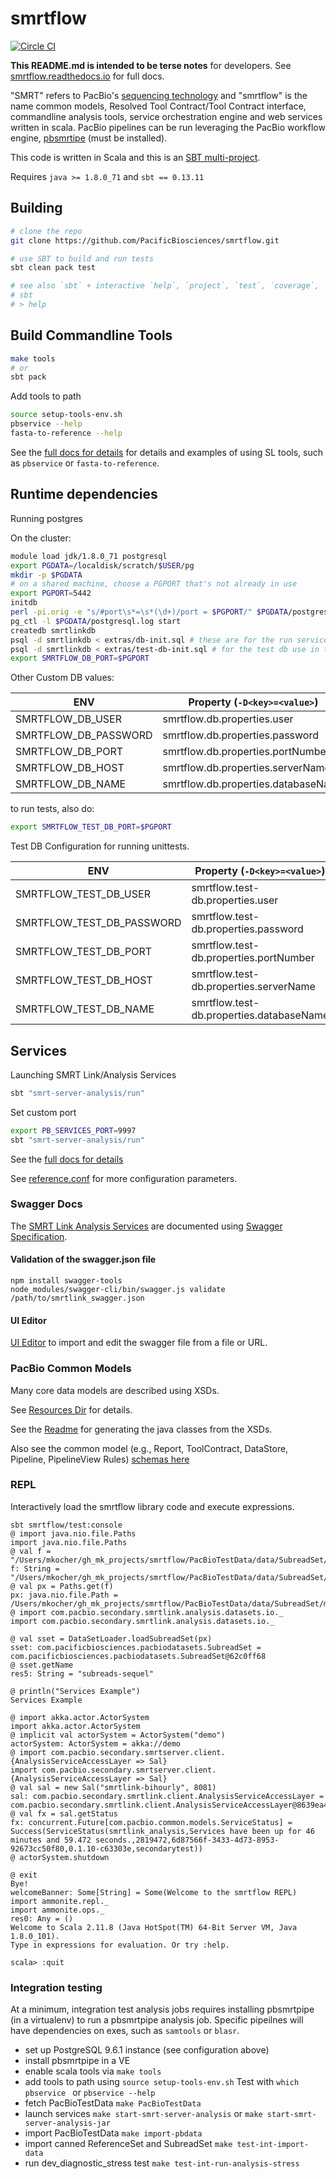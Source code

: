 # smrtflow

[![Circle CI](https://circleci.com/gh/PacificBiosciences/smrtflow.svg?style=svg)](https://circleci.com/gh/PacificBiosciences/smrtflow)

**This README.md is intended to be terse notes** for developers. See [smrtflow.readthedocs.io](http://smrtflow.readthedocs.io/) for full docs.

"SMRT" refers to PacBio's [sequencing technology](http://www.pacb.com/smrt-science/smrt-sequencing/) and "smrtflow" is the name common models, Resolved Tool Contract/Tool Contract interface, commandline analysis tools, service orchestration engine and web services written in scala. PacBio pipelines can be run leveraging the PacBio workflow engine, [pbsmrtipe](https://github.com/PacificBiosciences/pbsmrtpipe) (must be installed).
 
This code is written in Scala and this is an [SBT multi-project](http://www.scala-sbt.org/0.13/docs/Multi-Project.html). 

Requires `java >= 1.8.0_71` and `sbt == 0.13.11`

## Building

```bash
# clone the repo
git clone https://github.com/PacificBiosciences/smrtflow.git

# use SBT to build and run tests
sbt clean pack test

# see also `sbt` + interactive `help`, `project`, `test`, `coverage`, `run`, ...
# sbt
# > help
```

## Build Commandline Tools

```bash
make tools
# or
sbt pack
```

Add tools to path

```bash
source setup-tools-env.sh
pbservice --help
fasta-to-reference --help
```

See the [full docs for details](http://smrtflow.readthedocs.io/) for details and examples of using SL tools, such as `pbservice` or `fasta-to-reference`.


## Runtime dependencies

Running postgres

On the cluster:
```bash
module load jdk/1.8.0_71 postgresql
export PGDATA=/localdisk/scratch/$USER/pg
mkdir -p $PGDATA
# on a shared machine, choose a PGPORT that's not already in use
export PGPORT=5442
initdb
perl -pi.orig -e "s/#port\s*=\s*(\d+)/port = $PGPORT/" $PGDATA/postgresql.conf
pg_ctl -l $PGDATA/postgresql.log start
createdb smrtlinkdb
psql -d smrtlinkdb < extras/db-init.sql # these are for the run services or
psql -d smrtlinkdb < extras/test-db-init.sql # for the test db use in the *Spec.scala tests. The DB tables are drop and the migrations are run before each Spec.
export SMRTFLOW_DB_PORT=$PGPORT
```

Other Custom DB values:

| ENV                  | Property (`-D<key>=<value>`) |
|----------------------| ---------|
| SMRTFLOW_DB_USER     | smrtflow.db.properties.user         |
| SMRTFLOW_DB_PASSWORD | smrtflow.db.properties.password     |
| SMRTFLOW_DB_PORT     | smrtflow.db.properties.portNumber   |
| SMRTFLOW_DB_HOST     | smrtflow.db.properties.serverName   |
| SMRTFLOW_DB_NAME     | smrtflow.db.properties.databaseName |


to run tests, also do:
```bash
export SMRTFLOW_TEST_DB_PORT=$PGPORT
```

Test DB Configuration for running unittests.

| ENV                       | Property (`-D<key>=<value>`) |
|---------------------------| ---------|
| SMRTFLOW_TEST_DB_USER     | smrtflow.test-db.properties.user         |
| SMRTFLOW_TEST_DB_PASSWORD | smrtflow.test-db.properties.password     |
| SMRTFLOW_TEST_DB_PORT     | smrtflow.test-db.properties.portNumber   |
| SMRTFLOW_TEST_DB_HOST     | smrtflow.test-db.properties.serverName   |
| SMRTFLOW_TEST_DB_NAME     | smrtflow.test-db.properties.databaseName |


## Services

Launching SMRT Link/Analysis Services

```bash
sbt "smrt-server-analysis/run"
```

Set custom port

```bash
export PB_SERVICES_PORT=9997
sbt "smrt-server-analysis/run"
```

See the [full docs for details](http://smrtflow.readthedocs.io/)

See [reference.conf](https://github.com/PacificBiosciences/smrtflow/blob/master/smrt-server-link/src/main/resources/reference.conf) for more configuration parameters.

### Swagger Docs

The [SMRT Link Analysis Services](https://github.com/PacificBiosciences/smrtflow/blob/master/smrtlink_swagger.json) are documented using [Swagger Specification](http://swagger.io/specification/).

#### Validation of the swagger.json file

```
npm install swagger-tools
node_modules/swagger-cli/bin/swagger.js validate /path/to/smrtlink_swagger.json
```

#### UI Editor

[UI Editor](http://editor.swagger.io/#/) to import and edit the swagger file from a file or URL.

### PacBio Common Models

Many core data models are described using XSDs.

See [Resources Dir](https://github.com/PacificBiosciences/smrtflow/tree/master/smrt-common-models/src/main/resources/pb-common-xsds) for details.

See the [Readme](https://github.com/PacificBiosciences/smrtflow/blob/master/smrt-common-models/README.md) for generating the java classes from the XSDs.

Also see the common model (e.g., Report, ToolContract, DataStore, Pipeline, PipelineView Rules) [schemas here](https://github.com/PacificBiosciences/pbcommand/tree/master/pbcommand/schemas)

### REPL

Interactively load the smrtflow library code and execute expressions.

```
sbt smrtflow/test:console
@ import java.nio.file.Paths
import java.nio.file.Paths
@ val f = "/Users/mkocher/gh_mk_projects/smrtflow/PacBioTestData/data/SubreadSet/m54006_160504_020705.tiny.subreadset.xml"
f: String = "/Users/mkocher/gh_mk_projects/smrtflow/PacBioTestData/data/SubreadSet/m54006_160504_020705.tiny.subreadset.xml"
@ val px = Paths.get(f)
px: java.nio.file.Path = /Users/mkocher/gh_mk_projects/smrtflow/PacBioTestData/data/SubreadSet/m54006_160504_020705.tiny.subreadset.xml
@ import com.pacbio.secondary.smrtlink.analysis.datasets.io._
import com.pacbio.secondary.smrtlink.analysis.datasets.io._

@ val sset = DataSetLoader.loadSubreadSet(px)
sset: com.pacificbiosciences.pacbiodatasets.SubreadSet = com.pacificbiosciences.pacbiodatasets.SubreadSet@62c0ff68
@ sset.getName
res5: String = "subreads-sequel"

@ println("Services Example")
Services Example

@ import akka.actor.ActorSystem
import akka.actor.ActorSystem
@ implicit val actorSystem = ActorSystem("demo")
actorSystem: ActorSystem = akka://demo
@ import com.pacbio.secondary.smrtserver.client.{AnalysisServiceAccessLayer => Sal}
import com.pacbio.secondary.smrtserver.client.{AnalysisServiceAccessLayer => Sal}
@ val sal = new Sal("smrtlink-bihourly", 8081)
sal: com.pacbio.secondary.smrtlink.client.AnalysisServiceAccessLayer = com.pacbio.secondary.smrtlink.client.AnalysisServiceAccessLayer@8639ea4
@ val fx = sal.getStatus
fx: concurrent.Future[com.pacbio.common.models.ServiceStatus] = Success(ServiceStatus(smrtlink_analysis,Services have been up for 46 minutes and 59.472 seconds.,2819472,6d87566f-3433-4d73-8953-92673cc50f80,0.1.10-c63303e,secondarytest))
@ actorSystem.shutdown

@ exit
Bye!
welcomeBanner: Some[String] = Some(Welcome to the smrtflow REPL)
import ammonite.repl._
import ammonite.ops._
res0: Any = ()
Welcome to Scala 2.11.8 (Java HotSpot(TM) 64-Bit Server VM, Java 1.8.0_101).
Type in expressions for evaluation. Or try :help.

scala> :quit

```

### Integration testing

At a minimum, integration test analysis jobs requires installing pbsmrtpipe (in a virtualenv) to run a pbsmrtpipe analysis job. Specific pipeilnes will have dependencies on exes, such as `samtools` or `blasr`.

- set up PostgreSQL 9.6.1 instance (see configuration above)
- install pbsmrtpipe in a VE
- enable scala tools via `make tools`
- add tools to path using `source setup-tools-env.sh` Test with `which pbservice ` or `pbservice --help`
- fetch PacBioTestData `make PacBioTestData`
- launch services `make start-smrt-server-analysis` or `make start-smrt-server-analysis-jar`
- import PacBioTestData `make import-pbdata`
- import canned ReferenceSet and SubreadSet `make test-int-import-data`
- run dev_diagnostic_stress test `make test-int-run-analysis-stress`

